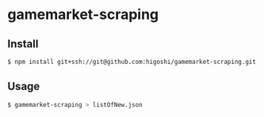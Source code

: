 # gamemarket-scraping

## Install
```sh
$ npm install git+ssh://git@github.com:higoshi/gamemarket-scraping.git -g
```

## Usage

```sh
$ gamemarket-scraping > listOfNew.json
```
